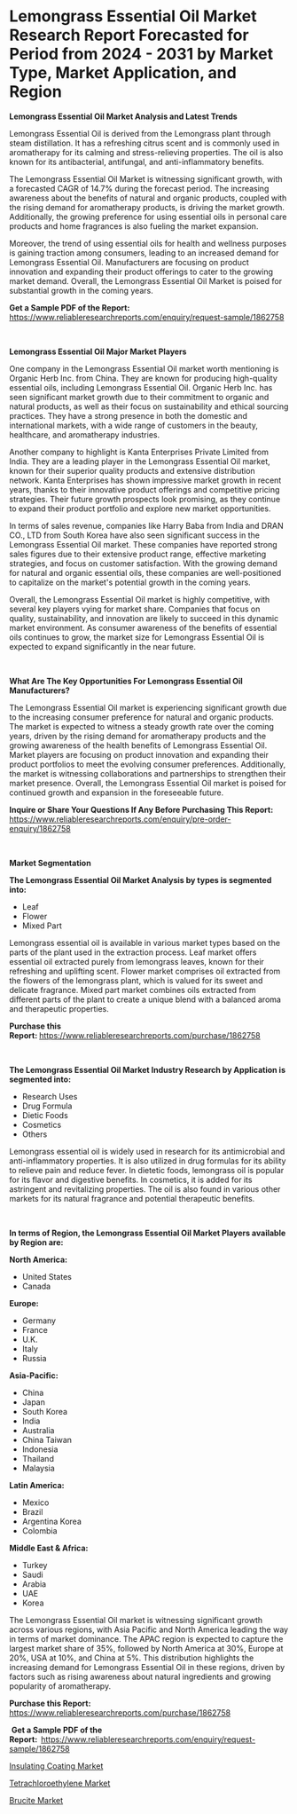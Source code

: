 <p><h1>Lemongrass Essential Oil Market Research Report Forecasted for Period from 2024 -  2031 by Market Type, Market Application, and Region</h1></p><p><strong>Lemongrass Essential Oil Market Analysis and Latest Trends</strong></p>
<p><p>Lemongrass Essential Oil is derived from the Lemongrass plant through steam distillation. It has a refreshing citrus scent and is commonly used in aromatherapy for its calming and stress-relieving properties. The oil is also known for its antibacterial, antifungal, and anti-inflammatory benefits.</p><p>The Lemongrass Essential Oil Market is witnessing significant growth, with a forecasted CAGR of 14.7% during the forecast period. The increasing awareness about the benefits of natural and organic products, coupled with the rising demand for aromatherapy products, is driving the market growth. Additionally, the growing preference for using essential oils in personal care products and home fragrances is also fueling the market expansion.</p><p>Moreover, the trend of using essential oils for health and wellness purposes is gaining traction among consumers, leading to an increased demand for Lemongrass Essential Oil. Manufacturers are focusing on product innovation and expanding their product offerings to cater to the growing market demand. Overall, the Lemongrass Essential Oil Market is poised for substantial growth in the coming years.</p></p>
<p><strong>Get a Sample PDF of the Report:&nbsp;</strong> <a href="https://www.reliableresearchreports.com/enquiry/request-sample/1862758">https://www.reliableresearchreports.com/enquiry/request-sample/1862758</a></p>
<p>&nbsp;</p>
<p><strong>Lemongrass Essential Oil Major Market Players</strong></p>
<p><p>One company in the Lemongrass Essential Oil market worth mentioning is Organic Herb Inc. from China. They are known for producing high-quality essential oils, including Lemongrass Essential Oil. Organic Herb Inc. has seen significant market growth due to their commitment to organic and natural products, as well as their focus on sustainability and ethical sourcing practices. They have a strong presence in both the domestic and international markets, with a wide range of customers in the beauty, healthcare, and aromatherapy industries.</p><p>Another company to highlight is Kanta Enterprises Private Limited from India. They are a leading player in the Lemongrass Essential Oil market, known for their superior quality products and extensive distribution network. Kanta Enterprises has shown impressive market growth in recent years, thanks to their innovative product offerings and competitive pricing strategies. Their future growth prospects look promising, as they continue to expand their product portfolio and explore new market opportunities.</p><p>In terms of sales revenue, companies like Harry Baba from India and DRAN CO., LTD from South Korea have also seen significant success in the Lemongrass Essential Oil market. These companies have reported strong sales figures due to their extensive product range, effective marketing strategies, and focus on customer satisfaction. With the growing demand for natural and organic essential oils, these companies are well-positioned to capitalize on the market's potential growth in the coming years.</p><p>Overall, the Lemongrass Essential Oil market is highly competitive, with several key players vying for market share. Companies that focus on quality, sustainability, and innovation are likely to succeed in this dynamic market environment. As consumer awareness of the benefits of essential oils continues to grow, the market size for Lemongrass Essential Oil is expected to expand significantly in the near future.</p></p>
<p>&nbsp;</p>
<p><strong>What Are The Key Opportunities For Lemongrass Essential Oil Manufacturers?</strong></p>
<p><p>The Lemongrass Essential Oil market is experiencing significant growth due to the increasing consumer preference for natural and organic products. The market is expected to witness a steady growth rate over the coming years, driven by the rising demand for aromatherapy products and the growing awareness of the health benefits of Lemongrass Essential Oil. Market players are focusing on product innovation and expanding their product portfolios to meet the evolving consumer preferences. Additionally, the market is witnessing collaborations and partnerships to strengthen their market presence. Overall, the Lemongrass Essential Oil market is poised for continued growth and expansion in the foreseeable future.</p></p>
<p><strong>Inquire or Share Your Questions If Any Before Purchasing This Report:</strong> <a href="https://www.reliableresearchreports.com/enquiry/pre-order-enquiry/1862758">https://www.reliableresearchreports.com/enquiry/pre-order-enquiry/1862758</a></p>
<p>&nbsp;</p>
<p><strong>Market Segmentation</strong></p>
<p><strong>The Lemongrass Essential Oil Market Analysis by types is segmented into:</strong></p>
<p><ul><li>Leaf</li><li>Flower</li><li>Mixed Part</li></ul></p>
<p><p>Lemongrass essential oil is available in various market types based on the parts of the plant used in the extraction process. Leaf market offers essential oil extracted purely from lemongrass leaves, known for their refreshing and uplifting scent. Flower market comprises oil extracted from the flowers of the lemongrass plant, which is valued for its sweet and delicate fragrance. Mixed part market combines oils extracted from different parts of the plant to create a unique blend with a balanced aroma and therapeutic properties.</p></p>
<p><strong>Purchase this Report:&nbsp;</strong><a href="https://www.reliableresearchreports.com/purchase/1862758">https://www.reliableresearchreports.com/purchase/1862758</a></p>
<p>&nbsp;</p>
<p><strong>The Lemongrass Essential Oil Market Industry Research by Application is segmented into:</strong></p>
<p><ul><li>Research Uses</li><li>Drug Formula</li><li>Dietic Foods</li><li>Cosmetics</li><li>Others</li></ul></p>
<p><p>Lemongrass essential oil is widely used in research for its antimicrobial and anti-inflammatory properties. It is also utilized in drug formulas for its ability to relieve pain and reduce fever. In dietetic foods, lemongrass oil is popular for its flavor and digestive benefits. In cosmetics, it is added for its astringent and revitalizing properties. The oil is also found in various other markets for its natural fragrance and potential therapeutic benefits.</p></p>
<p>&nbsp;</p>
<p><strong>In terms of Region, the Lemongrass Essential Oil Market Players available by Region are:</strong></p>
<p>
    <p> <strong> North America: </strong>
        <ul>
            <li>United States</li>
            <li>Canada</li>
        </ul>
        </p> 
    <p> <strong> Europe: </strong>
        <ul>
            <li>Germany</li>
            <li>France</li>
            <li>U.K.</li>
            <li>Italy</li>
            <li>Russia</li>
        </ul>
        </p> 
    <p> <strong> Asia-Pacific: </strong>
        <ul>
            <li>China</li>
            <li>Japan</li>
            <li>South Korea</li>
            <li>India</li>
            <li>Australia</li>
            <li>China Taiwan</li>
            <li>Indonesia</li>
            <li>Thailand</li>
            <li>Malaysia</li>
        </ul>
        </p> 
    <p> <strong> Latin America: </strong>
        <ul>
            <li>Mexico</li>
            <li>Brazil</li>
            <li>Argentina Korea</li>
            <li>Colombia</li>
        </ul>
        </p> 
    <p> <strong> Middle East & Africa: </strong>
        <ul>
            <li>Turkey</li>
            <li>Saudi</li>
            <li>Arabia</li>
            <li>UAE</li>
            <li>Korea</li>
        </ul>
    </p>
    </p>
<p><p>The Lemongrass Essential Oil market is witnessing significant growth across various regions, with Asia Pacific and North America leading the way in terms of market dominance. The APAC region is expected to capture the largest market share of 35%, followed by North America at 30%, Europe at 20%, USA at 10%, and China at 5%. This distribution highlights the increasing demand for Lemongrass Essential Oil in these regions, driven by factors such as rising awareness about natural ingredients and growing popularity of aromatherapy.</p></p>
<p><strong>Purchase this Report: </strong><a href="https://www.reliableresearchreports.com/purchase/1862758">https://www.reliableresearchreports.com/purchase/1862758</a></p>
<p>&nbsp;<strong>Get a Sample PDF of the Report:&nbsp;&nbsp;</strong><a href="https://www.reliableresearchreports.com/enquiry/request-sample/1862758">https://www.reliableresearchreports.com/enquiry/request-sample/1862758</a></p>
<p><strong></strong></p>
<p><p><a href="https://github.com/kosella/Market-Research-Report-List-2/blob/main/insulating-coating-market.md">Insulating Coating Market</a></p><p><a href="https://github.com/kufem1/Market-Research-Report-List-1/blob/main/tetrachloroethylene-market.md">Tetrachloroethylene Market</a></p><p><a href="https://github.com/singletonthaxterkelliehr2df/Market-Research-Report-List-1/blob/main/brucite-market.md">Brucite Market</a></p></p>